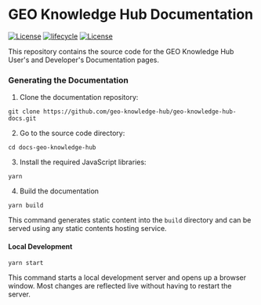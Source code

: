 # GEO Knowledge Hub Documentation
[![License](https://img.shields.io/github/license/geo-knowledge-hub/geo-knowledge-hub-docs.svg)](https://github.com/geo-knowledge-hub/docs-geo-knowledge-hub/blob/master/LICENSE)
[![lifecycle](https://img.shields.io/badge/lifecycle-experimental-orange.svg)](https://www.tidyverse.org/lifecycle/#experimental)
[![License](https://img.shields.io/discord/730739436551143514?logo=discord&logoColor=ffffff&color=7389D8)](https://discord.com/channels/730739436551143514#)

This repository contains the source code for the GEO Knowledge Hub User's and Developer's Documentation pages.

### Generating the Documentation

1. Clone the documentation repository:

```shell
git clone https://github.com/geo-knowledge-hub/geo-knowledge-hub-docs.git
```

2. Go to the source code directory:

```shell
cd docs-geo-knowledge-hub
```

3. Install the required JavaScript libraries:

```shell
yarn
```

4. Build the documentation

```shell
yarn build
```

This command generates static content into the `build` directory and can be served using any static contents hosting service.

#### Local Development

```shell
yarn start
```

This command starts a local development server and opens up a browser window. Most changes are reflected live without having to restart the server.

